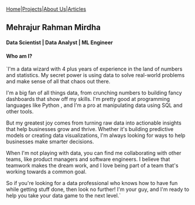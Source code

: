 
[Home](/Readme.md)|[Projects](/articles/projectlist.md)|[About Us](/Example.md)|[Articles](/Example.md)

## Mehrajur Rahman Mirdha
#### Data Scientist | Data Analyst | ML Engineer

#### Who am I?
`I'm a data wizard with 4 plus years of experience in the land of numbers and statistics. My secret power is using data to solve real-world problems and make sense of all that chaos out there.

I'm a big fan of all things data, from crunching numbers to building fancy dashboards that show off my skills. I'm pretty good at programming languages like Python  , and I'm a pro at manipulating data using SQL and other tools.

But my greatest joy comes from turning raw data into actionable insights that help businesses grow and thrive. Whether it's building predictive models or creating data visualizations, I'm always looking for ways to help businesses make smarter decisions.

When I'm not playing with data, you can find me collaborating with other teams, like product managers and software engineers. I believe that teamwork makes the dream work, and I love being part of a team that's working towards a common goal.

So if you're looking for a data professional who knows how to have fun while getting stuff done, then look no further! I'm your guy, and I'm ready to help you take your data game to the next level.`




